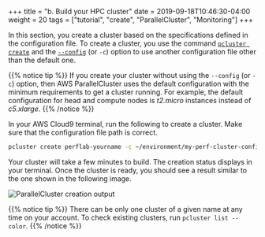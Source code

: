 +++
title = "b. Build your HPC cluster"
date = 2019-09-18T10:46:30-04:00
weight = 20
tags = ["tutorial", "create", "ParallelCluster", "Monitoring"]
+++

In this section, you create a cluster based on the specifications defined in the configuration file. To create a cluster, you use the command [`pcluster create`](https://docs.aws.amazon.com/parallelcluster/latest/ug/pluster.create.html) and the [`--config`](https://docs.aws.amazon.com/parallelcluster/latest/ug/pluster.create.html#pluster.create.namedarg) (or `-c`) option to use another configuration file other than the default one.

{{% notice tip %}}
If you create your cluster without using the `--config` (or `-c`) option, then AWS ParallelCluster uses the default configuration with the minimum requirements to get a cluster running. For example, the default configuration for head and compute nodes is *t2.micro* instances instead of *c5.xlarge*.
{{% /notice %}}


In your AWS Cloud9 terminal, run the following to create a cluster. Make sure that the configuration file path is correct.

```bash
pcluster create perflab-yourname -c ~/environment/my-perf-cluster-config.ini
```

Your cluster will take a few minutes to build. The creation status displays in your terminal. Once the cluster is ready, you should see a result similar to the one shown in the following image.

![ParallelCluster creation output](/images/monitoring/pc-create-output.png)

{{% notice tip %}}
There can be only one cluster of a given name at any time on your account. To check existing clusters, run `pcluster list --color`.
{{% /notice %}}


